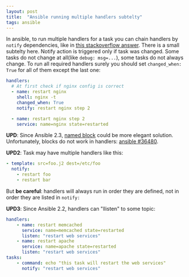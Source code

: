 ```yaml
---
layout: post
title:  "Ansible running multiple handlers subtelty"
tags: ansible
---
```


In ansible, to run multiple handlers for a task you can chain handlers by `notify` dependencies, like in [this stackoverflow answer](http://stackoverflow.com/a/31618968/890863). There is a small subtelty here. Notify action is triggered only if task was changed. Some tasks do not change at all(like `debug: msg=...`), some tasks do not always change. To run all required handlers surely you should set `changed_when: True` for all of them except the last one:

```yaml
handlers:
  # At first check if nginx config is correct
  - name: restart nginx
    shell: nginx -t
    changed_when: True
    notify: restart nginx step 2

  - name: restart nginx step 2
    service: name=nginx state=restarted
```

**UPD**: Since Ansible 2.3, [named block](http://docs.ansible.com/ansible/latest/playbooks_blocks.html) could be more elegant solution. Unfortunately, blocks do not work in handlers: [ansible #36480](https://github.com/ansible/ansible/issues/36480).

**UPD2**: Task may have multiple handlers like this:

```yaml
- template: src=foo.j2 dest=/etc/foo
  notify:
    - restart foo
    - restart bar
```

But **be careful**: handlers will always run in order they are defined, not in order they are listed in `notify:`

**UPD3**: Since Ansible 2.2, handlers can "llisten" to some topic:

```yaml
handlers:
    - name: restart memcached
      service: name=memcached state=restarted
      listen: "restart web services"
    - name: restart apache
      service: name=apache state=restarted
      listen: "restart web services"
tasks:
    - command: echo "this task will restart the web services"
      notify: "restart web services"
```
